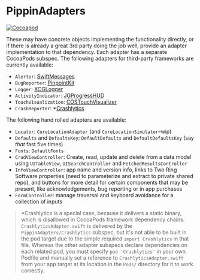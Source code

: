 # PippinAdapters

[![Cocoapod](http://img.shields.io/cocoapods/v/PippinAdapters.svg?style=flat)](http://cocoapods.org/pods/PippinAdapters)

These may have concrete objects implementing the functionality directly, or if there is already a great 3rd party doing the job well, provide an adapter implementation to that dependency. Each adapter has a separate CocoaPods subspec. The following adapters for third-party frameworks are currently available:

- `Alerter`: [SwiftMessages](https://github.com/SwiftKickMobile/SwiftMessages)
- `BugReporter`: [PinpointKit](https://github.com/Lickability/PinpointKit)
- `Logger`: [XCGLogger](https://github.com/DaveWoodCom/XCGLogger)
- `ActivityIndicator`: [JGProgressHUD](https://github.com/JonasGessner/JGProgressHUD)
- `TouchVisualization`: [COSTouchVisualizer](https://github.com/conopsys/COSTouchVisualizer)
- `CrashReporter`: \*[Crashlytics](https://fabric.io)

The following hand rolled adapters are available:

- `Locator`: `CoreLocationAdapter` (and `CoreLocationSimulator`–wip)
- `Defaults` and `DefaultsKey`: `DefaultDefaults` and `DefaultDefaultsKey` (say _that_ fast five times)
- `Fonts`: `DefaultFonts` 
- `CrudViewController`: Create, read, update and delete from a data model using `UITableView`, `UISearchController` and `FetchedResultsController`
- `InfoViewController`: app name and version info, links to Two Ring Software properties (need to parameterize and extract to private shared repo), and buttons for more detail for certain components that may be present, like acknowledgements, bug reporting or in app purchases
- `FormController`: manage traversal and keyboard avoidance for a collection of inputs

> \*Crashlytics is a special case, because it delivers a static binary, which is disallowed in CocoaPods framework dependency chains. `CrashlyticsAdapter.swift` is delivered by the `PippinAdapters/Crashlytics` subspec, but it's not able to be built in the pod target due to the simple required `import Crashlytics` in that file. Whereas the other adapter subspecs declare dependencies on each related pod, you must specify `pod 'Crashlytics'` in your own Podfile and manually set a reference to `CrashlyticsAdapter.swift` from your app target at its location in the `Pods/` directory for it to work correctly.